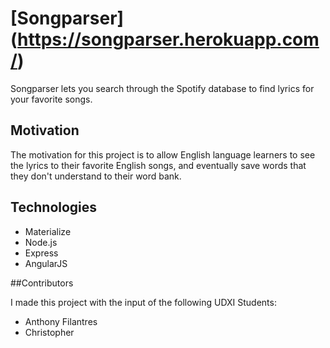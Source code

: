 # [Songparser] (https://songparser.herokuapp.com/)
Songparser lets you search through the Spotify database to find lyrics for your favorite songs.

## Motivation
The motivation for this project is to allow English language learners to see the lyrics to their favorite English songs, and eventually save words that they don't understand to their word bank.

## Technologies

* Materialize
* Node.js
* Express
* AngularJS


##Contributors

I made this project with the input of the following UDXI Students:
* Anthony Filantres
* Christopher

